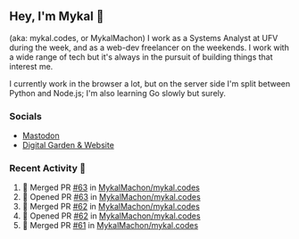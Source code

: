 ## Hey, I'm Mykal 👋 
(aka: mykal.codes, or MykalMachon) I work as a Systems Analyst at UFV during the week, and as a web-dev freelancer on the weekends. I work with a wide range of tech but it's always in the pursuit of building things that interest me. 

I currently work in the browser a lot, but on the server side I'm split between Python and Node.js; I'm also learning Go slowly but surely.

### Socials 
- <a rel="me" href="https://indieweb.social/@mykalmachon">Mastodon</a>
- <a rel="me" href="https://mykal.codes/">Digital Garden & Website</a>

### Recent Activity 🚀

<!--START_SECTION:activity-->
1. 🎉 Merged PR [#63](https://github.com/MykalMachon/mykal.codes/pull/63) in [MykalMachon/mykal.codes](https://github.com/MykalMachon/mykal.codes)
2. 💪 Opened PR [#63](https://github.com/MykalMachon/mykal.codes/pull/63) in [MykalMachon/mykal.codes](https://github.com/MykalMachon/mykal.codes)
3. 🎉 Merged PR [#62](https://github.com/MykalMachon/mykal.codes/pull/62) in [MykalMachon/mykal.codes](https://github.com/MykalMachon/mykal.codes)
4. 💪 Opened PR [#62](https://github.com/MykalMachon/mykal.codes/pull/62) in [MykalMachon/mykal.codes](https://github.com/MykalMachon/mykal.codes)
5. 🎉 Merged PR [#61](https://github.com/MykalMachon/mykal.codes/pull/61) in [MykalMachon/mykal.codes](https://github.com/MykalMachon/mykal.codes)
<!--END_SECTION:activity-->
